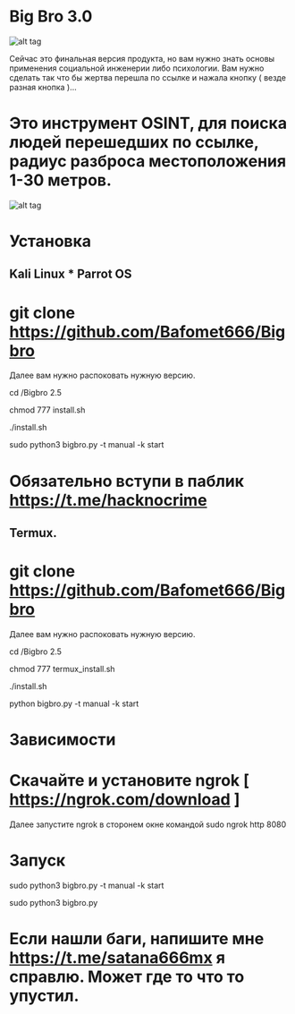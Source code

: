 # Big Bro 3.0

![alt tag](https://github.com/Bafomet666/Bigbro/blob/main/photo_2020-10-16_14-36-16.jpg)​

  Сейчас это финальная версия продукта, но вам нужно знать основы применения социальной инженерии либо психологии. Вам нужно сделать так что бы жертва перешла по     ссылке и нажала кнопку ( везде разная кнопка )...

# Это инструмент OSINT, для поиска людей перешедших по ссылке, радиус разброса местоположения 1-30 метров.

![alt tag](https://github.com/Bafomet666/Bigbro/blob/main/Screenshot%20at%202020-10-11%2010-46-26.png)​

# Установка

## Kali Linux * Parrot OS

# git clone https://github.com/Bafomet666/Bigbro

  Далее вам нужно распоковать нужную версию.

  cd /Bigbro 2.5

  chmod 777 install.sh

  ./install.sh

  sudo python3 bigbro.py -t manual -k start


# Обязательно вступи в паблик https://t.me/hacknocrime

## Termux.

# git clone https://github.com/Bafomet666/Bigbro

  Далее вам нужно распоковать нужную версию.

  cd /Bigbro 2.5

  chmod 777 termux_install.sh

 ./install.sh

python bigbro.py -t manual -k start

# Зависимости

# Скачайте и установите ngrok [ https://ngrok.com/download ]

  Далее запустите ngrok в сторонем окне командой sudo ngrok http 8080


# Запуск

  sudo python3 bigbro.py -t manual -k start

  sudo python3 bigbro.py

# Если нашли баги, напишите мне https://t.me/satana666mx я справлю. Может где то что то упустил.
